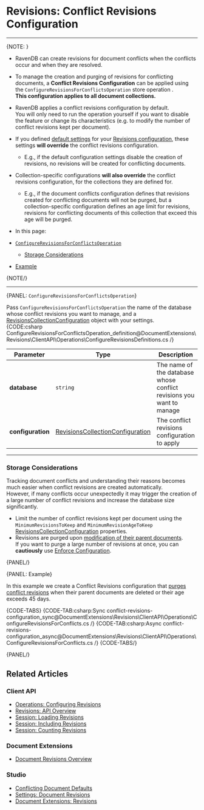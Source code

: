 ﻿# Revisions: Conflict Revisions Configuration

---

{NOTE: }

* RavenDB can create revisions for document conflicts 
  when the conflicts occur and when they are resolved.  

* To manage the creation and purging of revisions for conflicting 
  documents, a **Conflict Revisions Configuration** can be applied 
  using the `ConfigureRevisionsForConflictsOperation` store operation .  
  **This configuration applies to all document collections.**  

* RavenDB applies a conflict revisions configuration by default.  
  You will only need to run the operation yourself if you want to 
  disable the feature or change its characteristics (e.g. to modify 
  the number of conflict revisions kept per document).  

* If you defined [default settings](../../../../document-extensions/revisions/client-api/operations/configure-revisions#section-1) 
  for your [Revisions configuration](../../../../document-extensions/revisions/overview#revisions-configuration), 
  these settings **will override** the conflict revisions configuration.  
   * E.g., if the default configuration settings disable the creation 
     of revisions, no revisions will be created for conflicting documents.  

* Collection-specific configurations **will also override** the conflict revisions 
  configuration, for the collections they are defined for.  
   * E.g., if the document conflicts configuration defines that revisions 
     created for conflicting documents will not be purged, but a collection-specific 
     configuration defines an age limit for revisions, revisions for conflicting 
     documents of this collection that exceed this age will be purged.  

* In this page:  
 * [`ConfigureRevisionsForConflictsOperation`](../../../../document-extensions/revisions/client-api/operations/conflict-revisions-configuration#configurerevisionsforconflictsoperation)  
     * [Storage Considerations](../../../../document-extensions/revisions/client-api/operations/conflict-revisions-configuration#storage-considerations)  
 * [Example](../../../../document-extensions/revisions/client-api/operations/conflict-revisions-configuration#example)  

{NOTE/}

---

{PANEL: `ConfigureRevisionsForConflictsOperation`}

Pass `ConfigureRevisionsForConflictsOperation` the name of the database whose 
conflict revisions you want to manage, and a 
[RevisionsCollectionConfiguration](../../../../document-extensions/revisions/client-api/operations/configure-revisions#section-2) 
object with your settings.  
{CODE:csharp ConfigureRevisionsForConflictsOperation_definition@DocumentExtensions\Revisions\ClientAPI\Operations\ConfigureRevisionsDefinitions.cs /}

| Parameter | Type | Description |
| - | - | - |
| **database** | `string` | The name of the database whose conflict revisions you want to manage |
| **configuration** | [RevisionsCollectionConfiguration](../../../../document-extensions/revisions/client-api/operations/configure-revisions#section-2) | The conflict revisions configuration to apply |

---

### Storage Considerations

Tracking document conflicts and understanding their reasons becomes much easier 
when conflict revisions are created automatically.  
However, if many conflicts occur unexpectedly it may trigger the creation of 
a large number of conflict revisions and increase the database size significantly.  

* Limit the number of conflict revisions kept per document using the 
  `MinimumRevisionsToKeep` and `MinimumRevisionAgeToKeep` 
  [RevisionsCollectionConfiguration](../../../../document-extensions/revisions/client-api/operations/configure-revisions#section-2) 
  properties.  
* Revisions are purged upon [modification of their parent documents](../../../../document-extensions/revisions/overview#revisions-configuration-execution).  
  If you want to purge a large number of revisions at once, you can **cautiously** use 
  [Enforce Configuration](../../../../studio/database/settings/document-revisions#enforce-configuration).  

{PANEL/}

{PANEL: Example}

In this example we create a Conflict Revisions configuration that 
[purges conflict revisions](../../../../document-extensions/revisions/client-api/operations/conflict-revisions-configuration#storage-considerations) 
when their parent documents are deleted or their age exceeds 45 days.  

{CODE-TABS}
{CODE-TAB:csharp:Sync conflict-revisions-configuration_sync@DocumentExtensions\Revisions\ClientAPI\Operations\ConfigureRevisionsForConflicts.cs /}
{CODE-TAB:csharp:Async conflict-revisions-configuration_async@DocumentExtensions\Revisions\ClientAPI\Operations\ConfigureRevisionsForConflicts.cs /}
{CODE-TABS/}

{PANEL/}

## Related Articles

### Client API

* [Operations: Configuring Revisions](../../../../document-extensions/revisions/client-api/operations/configure-revisions)  
* [Revisions: API Overview](../../../../document-extensions/revisions/client-api/overview)  
* [Session: Loading Revisions](../../../../document-extensions/revisions/client-api/session/loading)  
* [Session: Including Revisions](../../../../document-extensions/revisions/client-api/session/including)  
* [Session: Counting Revisions](../../../../document-extensions/revisions/client-api/session/counting)  

### Document Extensions

* [Document Revisions Overview](../../../../document-extensions/revisions/overview)  

### Studio

* [Conflicting Document Defaults](../../../../studio/database/settings/document-revisions#editing-the-conflicting-document-defaults)  
* [Settings: Document Revisions](../../../../studio/database/settings/document-revisions)  
* [Document Extensions: Revisions](../../../../studio/database/document-extensions/revisions)  
